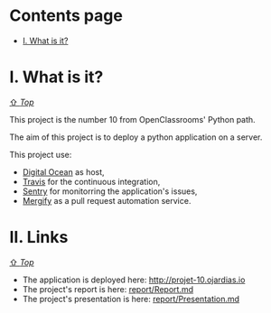 # Contents page
- [I. What is it?](#i-what-is-it)

# I. What is it?
[⇧ *Top*](#contents-page)

This project is the number 10 from OpenClassrooms' Python path.

The aim of this project is to deploy a python application on a server.

This project use:

- [Digital Ocean](https://www.digitalocean.com/) as host,
- [Travis](https://travis-ci.com/) for the continuous integration,
- [Sentry](https://sentry.io/welcome/) for monitorring the application's issues,
- [Mergify](https://mergify.io) as a pull request automation service.

# II. Links 
[⇧ *Top*](#contents-page)

- The application is deployed here: http://projet-10.ojardias.io
- The project's report is here: [report/Report.md](report/Report.md)
- The project's presentation is here: [report/Presentation.md](report/Presentation.md)

